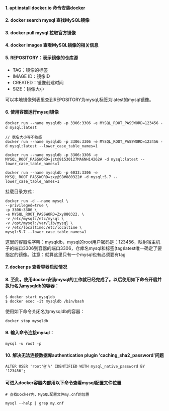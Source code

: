 #### 1. apt install docker.io 命令安装docker

#### 2. docker search mysql 查找MySQL镜像

#### 3. docker pull mysql 拉取官方镜像

#### 4. docker images 查看MySQL镜像的相关信息

#### 5. REPOSITORY：表示镜像的仓库源
+ TAG：镜像的标签
+ IMAGE ID：镜像ID
+ CREATED：镜像创建时间
+ SIZE：镜像大小

可以本地镜像列表里查到REPOSITORY为mysql,标签为latest的mysql镜像。

#### 6. 使用容器运行mysql镜像
```
docker run --name mysqldb -p 3306:3306 -e MYSQL_ROOT_PASSWORD=123456 -d mysql:latest

// 表名大小写不敏感
docker run --name mysqldb -p 3306:3306 -e MYSQL_ROOT_PASSWORD=123456 -d mysql:latest --lower_case_table_names=1

docker run --name mysqldb -p 3306:3306 -e MYSQL_ROOT_PASSWORD=jzt@91530127MA6NH14262# -d mysql:latest --lower_case_table_names=1

docker run --name mysqldb -p 6033:3306 -e MYSQL_ROOT_PASSWORD=zxy@SB#880322# -d mysql:5.7 --lower_case_table_names=1
```

挂载目录方式：
```
docker run -d --name mysql \
--privileged=true \
-p 3306:3306 \
-e MYSQL_ROOT_PASSWORD=Zxy880322. \
-v /etc/mysql:/etc/mysql \
-v /opt/mysql:/var/lib/mysql \
-v /etc/localtime:/etc/localtime \
mysql:5.7 --lower_case_table_names=1
```
这里的容器名字叫：mysqldb，mysql的root用户密码是：123456，映射宿主机子的端口3306到容器的端口3306，仓库名mysql和标签(tag)latest唯一确定了要指定的镜像。注意：就算这里只有一个mysql也有必须要有tag

#### 7. docker ps 查看容器启动情况

#### 8. 至此，使用docker安装mysql的工作就已经完成了。以后使用如下命令开启并执行名为mysqldb的容器：
```
$ docker start mysqldb
$ docker exec -it mysqldb /bin/bash
```
使用如下命令关闭名为mysqldb的容器：
```
docker stop mysqldb
```

#### 9. 输入命令连接mysql：
```
mysql -u root -p
```

#### 10. 解决无法连接数据库authentication plugin 'caching_sha2_password'问题
```
ALTER USER 'root'@'%' IDENTIFIED WITH mysql_native_password BY '123456';
```

#### 可进入docker容器内部用以下命令查看mysql配置文件位置
```
# 查找Docker内，MySQL配置文件my.cnf的位置

mysql --help | grep my.cnf
```

